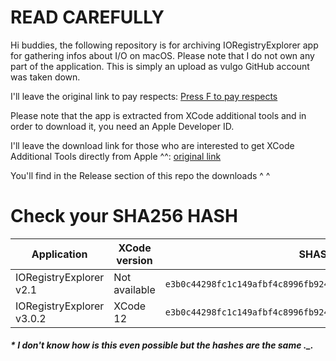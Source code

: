 # READ CAREFULLY

Hi buddies, the following repository is for archiving IORegistryExplorer app for gathering infos about I/O  on macOS. Please note that I do not own any part of the application. This is simply an upload as vulgo GitHub account was taken down.

I'll leave the original link to pay respects: [Press F to pay respects](https://github.com/vulgo/IORegistryExplorer)

Please note that the app is extracted from XCode additional tools and in order to download it, you need an Apple Developer ID.

I'll leave the download link for those who are interested to get XCode Additional Tools directly from Apple ^^: [original link](https://developer.apple.com/download/more/?=additional)

You'll find in the Release section of this repo the downloads ^ ^

# Check your SHA256 HASH

|Application|XCode version|SHASUM 256|
|---|---|---|
|IORegistryExplorer v2.1|Not available|`e3b0c44298fc1c149afbf4c8996fb92427ae41e4649b934ca495991b7852b855`\*|
|IORegistryExplorer v3.0.2|XCode 12|`e3b0c44298fc1c149afbf4c8996fb92427ae41e4649b934ca495991b7852b855`|

##### \* I don't know how is this even possible but the hashes are the same ._. 
